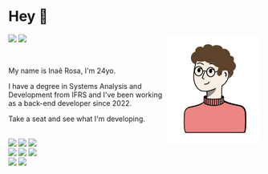 # Hey 👋

<img align="right" src="./avatar.png"></img>
<a href="https://www.linkedin.com/in/inaerosa/" target="_blank"><img src="https://img.shields.io/badge/-LinkedIn-%230077B5?style=for-the-badge&logo=linkedin&logoColor=white" target="_blank"></a> 
<a href = "mailto:inaedb.rosa@gmail.com"><img src="https://img.shields.io/badge/-Gmail-%23333?style=for-the-badge&logo=gmail&logoColor=red" target="_blank"></a>

<br>

My name is Inaê Rosa, I'm 24yo.

I have a degree in Systems Analysis and Development from IFRS and I've been working as a back-end developer since 2022.

Take a seat and see what I'm developing.

  <br>
  <div  style="display: inline_block">
    <img src="https://img.shields.io/badge/-Node.js-brightgreen?style=for-the-badge">
    <img src="https://img.shields.io/badge/-Javascript-F7DF1E?style=for-the-badge">    
    <img src="https://img.shields.io/badge/-Typescript-2464c0?style=for-the-badge">    
    <br>
    <img src="https://img.shields.io/badge/-Docker-2497ED?style=for-the-badge">
    <img src="https://img.shields.io/badge/-AWS-FF9900?style=for-the-badge">
    <img src="https://img.shields.io/badge/-Ubuntu-yellow?style=for-the-badge">
    <br>
    <img src="https://img.shields.io/badge/-MongoDB-green?style=for-the-badge">
    <img src="https://img.shields.io/badge/-PostgreSQL-316092?style=for-the-badge">
    <br>
  </div>
<br>
